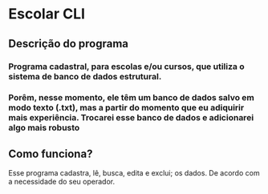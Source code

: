 # Escolar CLI

## Descrição do programa
<h3>Programa cadastral, para escolas e/ou cursos, que utiliza o sistema de banco de dados estrutural.</h3>
<h3>Porêm, nesse momento, ele têm um banco de dados salvo em modo texto (.txt), mas a partir do momento que eu adiquirir mais experiência. Trocarei esse banco de dados e adicionarei algo mais robusto</h3>

## Como funciona?
Esse programa cadastra, lê, busca, edita e exclui; os dados. De acordo com a necessidade do seu operador.
